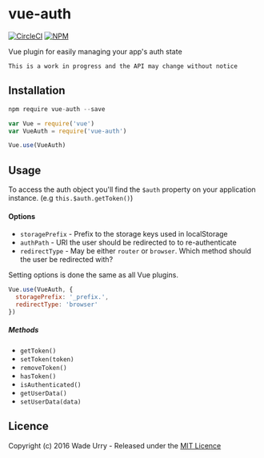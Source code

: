 # vue-auth

[![CircleCI](https://img.shields.io/circleci/project/iWader/vue-auth/master.svg)](https://circleci.com/gh/iWader/vue-auth) [![NPM](https://img.shields.io/npm/v/vue-auth.svg)](https://www.npmjs.com/package/vue-auth)

Vue plugin for easily managing your app's auth state

    This is a work in progress and the API may change without notice
    
## Installation

```javascript
npm require vue-auth --save
```

```javascript
var Vue = require('vue')
var VueAuth = require('vue-auth')

Vue.use(VueAuth)
```

## Usage

To access the auth object you'll find the `$auth` property on your application instance. (e.g `this.$auth.getToken()`)

#### Options

 - `storagePrefix` - Prefix to the storage keys used in localStorage
 - `authPath` - URI the user should be redirected to to re-authenticate
 - `redirectType` - May be either `router` or `browser`. Which method should the user be redirected with?
 
Setting options is done the same as all Vue plugins.

```javascript
Vue.use(VueAuth, {
  storagePrefix: '_prefix.',
  redirectType: 'browser'
})
```

##### Methods

 - `getToken()`
 - `setToken(token)`
 - `removeToken()`
 - `hasToken()`
 - `isAuthenticated()`
 - `getUserData()`
 - `setUserData(data)`

## Licence

Copyright (c) 2016 Wade Urry - Released under the [MIT Licence](LICENCE.md)

